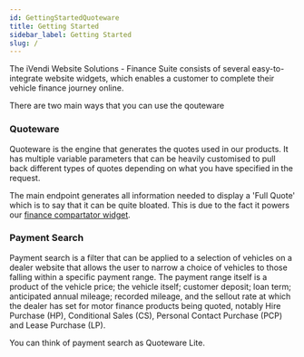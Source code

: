 ```yaml
---
id: GettingStartedQuoteware
title: Getting Started
sidebar_label: Getting Started
slug: /
---
```

The iVendi Website Solutions - Finance Suite consists of several easy-to-integrate website widgets, which enables a customer to complete their vehicle finance journey online.

There are two main ways that you can use the qouteware
### Quoteware
Quoteware is the engine that generates the quotes used in our products. It has multiple variable parameters that can be heavily customised to pull back different types of quotes depending on what you have specified in the request. 

The main endpoint generates all information needed to display a 'Full Quote' which is to say that it can be quite bloated. This is due to the fact it powers our [finance compartator widget](Widget).

### Payment Search
Payment search is a filter that can be applied to a selection of vehicles on a dealer website that allows the
user to narrow a choice of vehicles to those falling within a specific payment range.
The payment range itself is a product of the vehicle price; the vehicle itself; customer deposit; loan term;
anticipated annual mileage; recorded mileage, and the sellout rate at which the dealer has set for motor
finance products being quoted, notably Hire Purchase (HP), Conditional Sales (CS), Personal Contact
Purchase (PCP) and Lease Purchase (LP).

You can think of payment search as Quoteware Lite.
